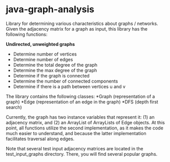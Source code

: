 # java-graph-analysis
Library for determining various characteristics about graphs / networks.
Given the adjacency matrix for a graph as input, this library has the following functions:

**Undirected, unweighted graphs**
* Determine number of vertices
* Determine number of edges
* Determine the total degree of the graph
* Determine the max degree of the graph
* Determine if the graph is connected
* Determine the number of connected components
* Determine if there is a path between vertices u and v

The library contains the following classes:
*Graph (representation of a graph)
*Edge (representation of an edge in the graph)
*DFS (depth first search)

Currently, the graph has two instance variables that represent it: (1) an
adjacency matrix, and (2) an ArrayList of ArrayLists of Edge objects. At this
point, all functions utilize the second implementation, as it makes the code
much easier to understand, and because the latter implementation facilitates
 traversal along edges.

Note that several test input adjacency matrices are located in the test_input_graphs
directory. There, you will find several popular graphs.
